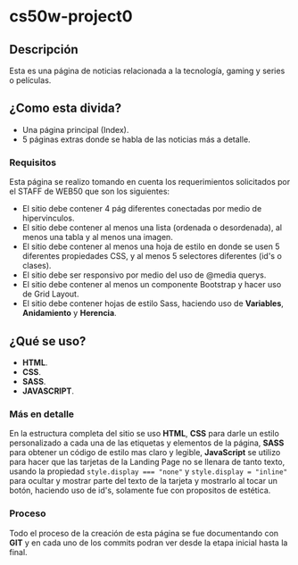 # cs50w-project0

## Descripción 

Esta es una página de noticias relacionada a la tecnología, gaming y series o películas.

## ¿Como esta divida?

* Una página principal (Index).
* 5 páginas extras donde se habla de las noticias más a detalle.

### Requisitos

Esta página se realizo tomando en cuenta los requerimientos solicitados por el STAFF de WEB50 que son los siguientes:

* El sitio debe contener 4 pág diferentes conectadas por medio de hipervinculos.
* El sitio debe contener al menos una lista (ordenada o desordenada), al menos una tabla y al menos una imagen.
* El sitio debe contener al menos una hoja de estilo en donde se usen 5 diferentes propiedades CSS, y al menos 5 selectores diferentes (id's o clases).
* El sitio debe ser responsivo por medio del uso de @media querys.
* El sitio debe contener al menos un componente Bootstrap y hacer uso de Grid Layout.
* El sitio debe contener hojas de estilo Sass, haciendo uso de <b>Variables</b>, <b>Anidamiento</b> y <b>Herencia</b>.

##

## ¿Qué se uso?

* <b>HTML</b>.
* <b>CSS</b>.
* <b>SASS</b>.
* <b>JAVASCRIPT</b>.

### Más en detalle

En la estructura completa del sitio se uso <b>HTML</b>, <b>CSS</b> para darle un estilo personalizado a cada una de las etiquetas y elementos de la página, <b>SASS</b> 
para obtener un código de estilo mas claro y legible, <b>JavaScript</b> se utilizo para hacer que las tarjetas de la Landing Page no se llenara de tanto texto, usando la propiedad `style.display === "none"` y `style.display = "inline"` para ocultar y mostrar parte del texto de la tarjeta y mostrarlo al tocar un botón, haciendo uso de id's, solamente fue con propositos de estética.

### Proceso

Todo el proceso de la creación de esta página se fue documentando con <b>GIT</b> y en cada uno de los commits podran ver desde la etapa inicial hasta la final.
